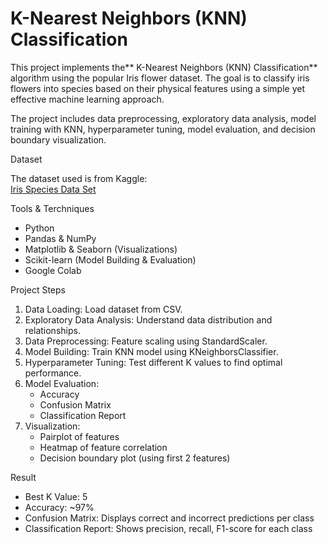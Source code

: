 # K-Nearest Neighbors (KNN) Classification

This project implements the** K-Nearest Neighbors (KNN) Classification** algorithm using the popular Iris flower dataset. The goal is to classify iris flowers into
species based on their physical features using a simple yet effective machine learning approach.

The project includes data preprocessing, exploratory data analysis, model training with KNN, hyperparameter tuning, model evaluation, and decision boundary visualization.

Dataset

The dataset used is from Kaggle:  
[Iris Species Data Set](https://www.kaggle.com/datasets/uciml/iris)
  
Tools & Terchniques

- Python  
- Pandas & NumPy  
- Matplotlib & Seaborn (Visualizations)  
- Scikit-learn (Model Building & Evaluation)  
- Google Colab  

Project Steps

1) Data Loading: Load dataset from CSV.  
2) Exploratory Data Analysis: Understand data distribution and relationships. 
3) Data Preprocessing: Feature scaling using StandardScaler. 
4) Model Building: Train KNN model using KNeighborsClassifier.
5) Hyperparameter Tuning: Test different K values to find optimal performance. 
6) Model Evaluation:
   - Accuracy
   - Confusion Matrix
   - Classification Report
7) Visualization:
   - Pairplot of features
   - Heatmap of feature correlation
   - Decision boundary plot (using first 2 features)




Result

- Best K Value: 5
- Accuracy: ~97%
- Confusion Matrix: Displays correct and incorrect predictions per class
- Classification Report: Shows precision, recall, F1-score for each class
